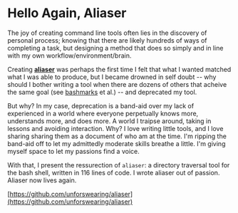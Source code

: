 # Hello Again, Aliaser  

The joy of creating command line tools often lies in the discovery of personal process; knowing that there are likely hundreds of ways of completing a task, but designing a method that does so simply and in line with my own workflow/environment/brain. 

Creating [**aliaser**](https://github.com/unforswearing/aliaser) was perhaps the first time I felt that what I wanted matched what I was able to produce, but I became drowned in self doubt -- why should I bother writing a tool when there are dozens of others that acheive the same goal (see [bashmarks](https://github.com/huyng/bashmarks) et al.) -- and deprecated my tool.

But why? In my case, deprecation is a band-aid over my lack of experienced in a world where everyone perpetually knows more, understands more, and does more. A world I traipse around, taking in lessons and avoiding interaction. Why? I love writing little tools, and I love sharing sharing them as a document of who am at the time. I'm ripping the band-aid off to let my admittedly moderate skills breathe a little. I'm giving myself space to let my passions find a voice. 

With that, I present the ressurection of `aliaser`: a directory traversal tool for the bash shell, written in 116 lines of code. I wrote aliaser out of passion. Aliaser now lives again. 

[https://github.com/unforswearing/aliaser](https://github.com/unforswearing/aliaser)  

